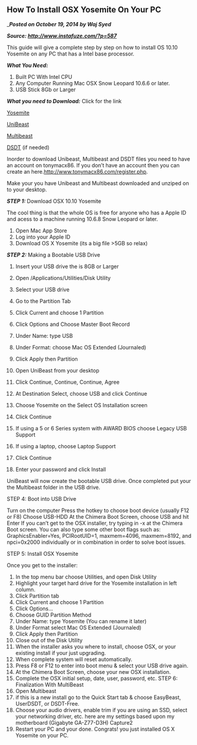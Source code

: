 ## How To Install OSX Yosemite On Your PC
____Posted on October 19, 2014 by Waj Syed___

___Source: http://www.instafuze.com/?p=587___

This guide will give a complete step by step on how to install OS 10.10 Yosemite on any PC that has a Intel base processor.

___What You Need:___
1. Built PC With Intel CPU
2. Any Computer Running Mac OSX Snow Leopard 10.6.6 or later.
3. USB Stick 8Gb or Larger


___What you need to Download:___ Click for the link

[Yosemite](https://itunes.apple.com/WebObjects/MZStore.woa/wa/viewSoftware?id=915041082&mt=12)

[UniBeast](http://www.tonymacx86.com/downloads.php?do=file&id=244)

[Multibeast](http://www.tonymacx86.com/downloads.php?do=file&id=242)

[DSDT](http://www.tonymacx86.com/11-dsdt-database.html) (if needed)

Inorder to download Unibeast, Multibeast  and DSDT files you need to have an account on tonymacx86.  If you don’t have an account then you can create an here.http://www.tonymacx86.com/register.php.

Make your you have Unibeast and Multibeast downloaded and unziped on to your desktop.

___STEP 1:___ Download OSX 10.10 Yosemite

The cool thing is that the whole OS is free for anyone who has a Apple ID and acess to a machine running 10.6.8 Snow Leopard or later.

1. Open Mac App Store
2. Log into your Apple ID
3. Download OS X Yosemite (its a big file >5GB so relax)

___STEP 2:___ Making a Bootable USB Drive

1. Insert your USB drive the is 8GB or Larger
1. Open /Applications/Utilities/Disk Utility
1. Select your USB drive
1. Go to the Partition Tab
1. Click Current and choose 1 Partition 
1. Click Options and Choose Master Boot Record
1. Under Name: type USB
1. Under Format: choose Mac OS Extended (Journaled)
1. Click Apply then Partition
1. Open UniBeast from your desktop
1. Click Continue, Continue, Continue, Agree

12. At Destination Select, choose USB and click Continue


13. Choose Yosemite on the Select OS Installation screen
14. Click Continue


15. If using a 5 or 6 Series system with AWARD BIOS choose Legacy USB Support
16. If using a laptop, choose Laptop Support
17. Click Continue


18. Enter your password and click Install


UniBeast will now create the bootable USB drive. Once completed put your the Multibeast folder in the USB drive.

STEP 4: Boot into USB Drive

Turn on the computer
Press the hotkey to choose boot device (usually F12 or F8)
Choose USB-HDD
At the Chimera Boot Screen, choose USB and hit Enter
If you can’t get to the OSX installer, try typing in -x at the Chimera Boot  screen. You can also type some other boot flags such as: GraphicsEnabler=Yes, PCIRootUID=1, maxmem=4096, maxmem=8192, and npci=0x2000 individually or in combination in order to solve boot issues.

 STEP 5: Install OSX Yosemite

Once you get to the installer:

1. In the top menu bar choose Utilities, and open Disk Utility
2. Highlight your target hard drive for the Yosemite installation in left column.
3. Click Partition tab
4. Click Current and choose 1 Partition
5. Click Options…
6. Choose GUID Partition Method
7. Under Name: type Yosemite (You can rename it later)
8. Under Format select Mac OS Extended (Journaled)
9. Click Apply then Partition
10. Close out of the Disk Utility
11. When the installer asks you where to install, choose OSX, or your existing install if your just upgrading.
12. When complete system will reset automatically.
13. Press F8 or F12 to enter into boot menu & select your USB drive again.
14. At the Chimera Boot Screen, choose your new OSX installation.
15. Complete the OSX initial setup, date, user, password, etc.
STEP 6: Finalization With MultiBeast 
1. Open Multibeast
2. if this is a new install go to the Quick Start tab & choose EasyBeast, UserDSDT, or DSDT-Free.
3. Choose your audio drivers, enable trim if you are using an SSD, select your networking driver, etc. here are my settings based upon my motherboard (Gigabyte GA-Z77-D3H) Capture2
4. Restart your PC and your done.
Congrats! you just installed  OS X Yosemite on your PC.
